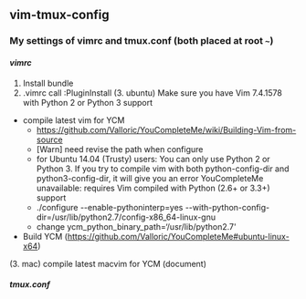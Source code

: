 ## vim-tmux-config
### My settings of vimrc and tmux.conf (both placed at root `~`)

#### _vimrc_

1. Install bundle
2. .vimrc call :PluginInstall
(3. ubuntu)  Make sure you have Vim 7.4.1578 with Python 2 or Python 3 support
* compile latest vim for YCM
    * https://github.com/Valloric/YouCompleteMe/wiki/Building-Vim-from-source
    * [Warn] need revise the path when configure     
    * for Ubuntu 14.04 (Trusty) users: You can only use Python 2 or Python 3. If you try to compile vim with both python-config-dir and python3-config-dir, it will give you an error YouCompleteMe unavailable: requires Vim compiled with Python (2.6+ or 3.3+) support
    * ./configure --enable-pythoninterp=yes --with-python-config-dir=/usr/lib/python2.7/config-x86_64-linux-gnu
    * change ycm_python_binary_path=‘/usr/lib/python2.7'
* Build YCM (https://github.com/Valloric/YouCompleteMe#ubuntu-linux-x64)

(3. mac) compile latest macvim for YCM (document)

#### _tmux.conf_
